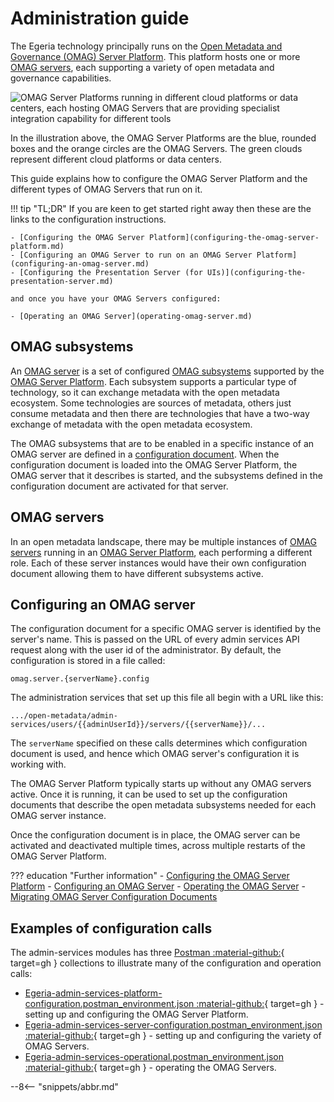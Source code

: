 <!-- SPDX-License-Identifier: CC-BY-4.0 -->
<!-- Copyright Contributors to the Egeria project. -->

# Administration guide

The Egeria technology principally runs on the [Open Metadata and Governance (OMAG) Server Platform](/egeria-docs/concepts/omag-server-platform).
This platform hosts one or more [OMAG servers](/egeria-docs/concepts/omag-server),
each supporting a variety of open metadata and governance capabilities.

![OMAG Server Platforms running in different cloud platforms or data centers, each hosting OMAG Servers that are providing specialist integration capability for different tools](/egeria-docs/introduction/egeria-distributed-operation.png)

In the illustration above, the OMAG Server Platforms are the blue, rounded boxes
and the orange circles are the OMAG Servers. The green clouds represent different cloud
platforms or data centers.

This guide explains how to configure the OMAG Server Platform
and the different types of OMAG Servers that run on it.

!!! tip "TL;DR"
    If you are keen to get started right away then these are the links
    to the configuration instructions.

    - [Configuring the OMAG Server Platform](configuring-the-omag-server-platform.md)
    - [Configuring an OMAG Server to run on an OMAG Server Platform](configuring-an-omag-server.md)
    - [Configuring the Presentation Server (for UIs)](configuring-the-presentation-server.md)

    and once you have your OMAG Servers configured:

    - [Operating an OMAG Server](operating-omag-server.md)

## OMAG subsystems

An [OMAG server](/egeria-docs/concepts/omag-server) is a set of configured [OMAG subsystems](/egeria-docs/concepts/omag-subsystem)
supported by the [OMAG Server Platform](/egeria-docs/concepts/omag-server-platform).
Each subsystem supports a particular type of technology, so it can exchange metadata with the
open metadata ecosystem. Some technologies are sources of metadata, others just consume metadata
and then there are technologies that have a two-way exchange of metadata with the open metadata ecosystem.

The OMAG subsystems that are to be enabled in a specific instance of an OMAG server
are defined in a [configuration document](/egeria-docs/concepts/configuration-document).
When the configuration document is loaded into the OMAG Server Platform, the OMAG server that it describes
is started, and the subsystems defined in the configuration document are activated for that server.

## OMAG servers

In an open metadata landscape, there may be multiple
instances of [OMAG servers](/egeria-docs/concepts/omag-server) running in an [OMAG Server Platform](/egeria-docs/concepts/omag-server-platform),
each performing a different role.
Each of these server instances would have their own configuration document allowing them
to have different subsystems active.

## Configuring an OMAG server

The configuration document for a specific OMAG server is identified by the server's name.
This is passed on the URL of every admin services API request along with the user
id of the administrator. By default, the configuration is stored in a file called:

```
omag.server.{serverName}.config
```

The administration services that set up this file all begin with a URL like this:

```
.../open-metadata/admin-services/users/{{adminUserId}}/servers/{{serverName}}/...
```

The `serverName` specified on these calls determines which configuration
document is used, and hence which OMAG server's configuration it is working with.

The OMAG Server Platform typically starts up without any OMAG servers active.
Once it is running, it can be used to set up the configuration documents
that describe the open metadata subsystems needed for each OMAG server instance.

Once the configuration document is in place, the OMAG server
can be activated and deactivated multiple times, across multiple
restarts of the OMAG Server Platform.

??? education "Further information"
    - [Configuring the OMAG Server Platform](configuring-the-omag-server-platform.md)
    - [Configuring an OMAG Server](configuring-an-omag-server.md)
    - [Operating the OMAG Server](operating-omag-server.md)
    - [Migrating OMAG Server Configuration Documents](migrating-configuration-documents.md)

## Examples of configuration calls

The admin-services modules has three [Postman :material-github:](https://github.com/odpi/egeria/blob/master/developer-resources/tools/Postman.md){ target=gh }
collections to illustrate many of the configuration and operation calls:

- [Egeria-admin-services-platform-configuration.postman_environment.json :material-github:](https://raw.githubusercontent.com/odpi/egeria/master/open-metadata-implementation/admin-services/Egeria-admin-services-platform-configuration.postman_collection.json){ target=gh } -
  setting up and configuring the OMAG Server Platform.
- [Egeria-admin-services-server-configuration.postman_environment.json :material-github:](https://raw.githubusercontent.com/odpi/egeria/master/open-metadata-implementation/admin-services/Egeria-admin-services-server-configuration.postman_collection.json){ target=gh } -
  setting up and configuring the variety of OMAG Servers.
- [Egeria-admin-services-operational.postman_environment.json :material-github:](https://raw.githubusercontent.com/odpi/egeria/master/open-metadata-implementation/admin-services/Egeria-admin-services-operational.postman_collection.json){ target=gh } -
  operating the OMAG Servers.

--8<-- "snippets/abbr.md"
